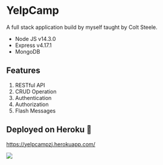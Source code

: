 # YelpCamp
A full stack application build by myself taught by Colt Steele.
* Node JS v14.3.0
* Express v4.17.1
* MongoDB 
## Features
1. RESTful API
2. CRUD Operation
3. Authentication
4. Authorization
5. Flash Messages
## Deployed on Heroku :rocket:
https://yelpcampzj.herokuapp.com/



![](https://img.shields.io/github/license/ZJendex/YelpCamp?logo=MIT)
